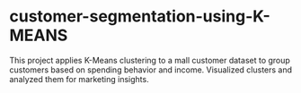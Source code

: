 # customer-segmentation-using-K-MEANS
This project applies K-Means clustering to a mall customer dataset to group customers based on spending behavior and income. Visualized clusters and analyzed them for marketing insights.
